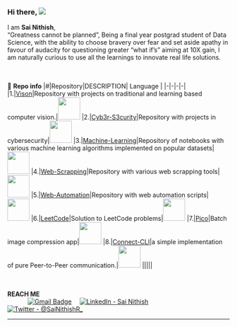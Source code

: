 
### Hi there, ![](https://user-images.githubusercontent.com/18350557/176309783-0785949b-9127-417c-8b55-ab5a4333674e.gif) 
I am **Sai Nithish**, <br>
“Greatness cannot be planned”, Being a final year postgrad student of Data Science, with the ability to choose bravery over fear and set aside apathy in favour of audacity for questioning greater “what if’s” aiming at 10X gain, I am naturally curious to use all the learnings to innovate real life solutions.<br>

     


   
<br><br>📙 **Repo info**
|#|Repository|DESCRIPTION| Language |
|-|-|-|-|
|1.|[Vison](https://github.com/RSaiNithish/Vision)|Repository with projects on traditional and learning based computer vision.|<img src="https://cdn-icons-png.flaticon.com/512/5968/5968286.png" width="50" height="50">
|2.|[Cyb3r-S3curity](https://github.com/RSaiNithish/cyb3r-s3curity)|Repository with projects in cybersecurity|<img src="https://cdn-icons-png.flaticon.com/512/5968/5968286.png" width="50" height="50">
|3.|[Machine-Learning](https://github.com/RSaiNithish/Machine-Learning)|Repository of notebooks with various machine learning algorithms implemented on popular datasets|<img src="https://cdn-icons-png.flaticon.com/512/5968/5968286.png" width="50" height="50">
|4.|[Web-Scrapping](https://github.com/RSaiNithish/Web-Scrapping)|Repository with various web scrapping tools|<img src="https://cdn-icons-png.flaticon.com/512/5968/5968286.png" width="50" height="50">
|5.|[Web-Automation](https://github.com/RSaiNithish/Web-Automation)|Repository with web automation scripts|<img src="https://cdn-icons-png.flaticon.com/512/5968/5968286.png" width="50" height="50">
|6.|[LeetCode](https://github.com/RSaiNithish/leetcode)|Solution to LeetCode problems|<img src="https://cdn-icons-png.flaticon.com/512/5968/5968286.png" width="50" height="50">
|7.|[Pico](https://github.com/RSaiNithish/Pico)|Batch image compression app|<img src="https://cdn-icons-png.flaticon.com/512/5968/5968286.png" width="50" height="50">
|8.|[Connect-CLI](https://github.com/RSaiNithish/Connect-CLI)|a simple implementation of pure Peer-to-Peer communication.|<img src="https://cdn-icons-png.flaticon.com/512/5968/5968286.png" width="50" height="50">
|||||


<br><br> **REACH ME**<br>
&emsp;&emsp;&emsp;
[![Gmail Badge](https://img.shields.io/badge/Gmail-D14836?style=for-the-badge&logo=gmail&logoColor=white)](mailto:nitish.lemon@gmail.com) &emsp;[![LinkedIn - Sai Nithish](https://img.shields.io/badge/LinkedIn-0077B5?style=for-the-badge&logo=linkedin&logoColor=white)](https://www.linkedin.com/in/sainithish)&emsp;
[![Twitter - @SaiNithishR_](https://img.shields.io/badge/Twitter-1DA1F2?style=for-the-badge&logo=twitter&logoColor=white)](https://twitter.com/sainithishr_)&emsp;



<!--
<br>
[![GitHub Activity](images/userstats.svg)](https://github.com/cicirello/user-statistician)
-->


***



